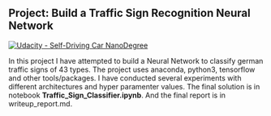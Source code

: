 ## Project: Build a Traffic Sign Recognition Neural Network
[![Udacity - Self-Driving Car NanoDegree](https://s3.amazonaws.com/udacity-sdc/github/shield-carnd.svg)](http://www.udacity.com/drive)

In this project I have attempted to build a Neural Network to classify german traffic signs of 43 types. The project uses anaconda, python3, tensorflow and other tools/packages. I have conducted several experiments with different architectures and hyper paramenter values. The final solution is in notebook __Traffic_Sign_Classifier.ipynb__. And the final report is in writeup_report.md.